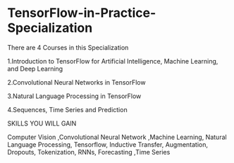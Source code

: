 # TensorFlow-in-Practice-Specialization
There are 4 Courses in this Specialization

1.Introduction to TensorFlow for Artificial Intelligence, Machine Learning, and Deep Learning

2.Convolutional Neural Networks in TensorFlow

3.Natural Language Processing in TensorFlow

4.Sequences, Time Series and Prediction

SKILLS YOU WILL GAIN

Computer Vision
,Convolutional Neural Network
,Machine Learning,
Natural Language Processing,
Tensorflow,
Inductive Transfer,
Augmentation,
Dropouts,
Tokenization,
RNNs,
Forecasting
,Time Series
